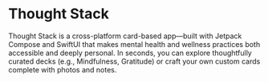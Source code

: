 # Thought Stack

Thought Stack is a cross-platform card-based app—built with Jetpack Compose and SwiftUI that
makes mental health and wellness practices both accessible and deeply personal. In seconds,
you can explore thoughtfully curated decks (e.g., Mindfulness, Gratitude) or craft your own
custom cards complete with photos and notes.

